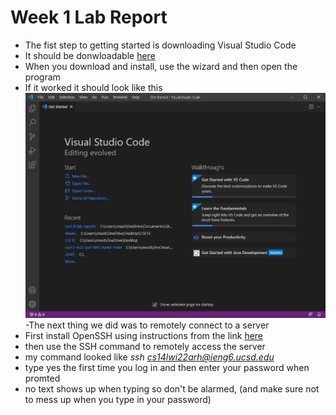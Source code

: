 **Week 1 Lab Report**
=====================
- The fist step to getting started is downloading Visual Studio Code
- It should be donwloadable [here](https://code.visualstudio.com/download)
- When you download and install, use the wizard and then open the program
- If it worked it should look like this ![image](vsCOde.png)
-The next thing we did was to remotely connect to a server 
- First install OpenSSH using instructions from the link [here](https://docs.microsoft.com/en-us/windows-server/administration/openssh/openssh_install_firstuse)
- then use the SSH command to remotely access the server
- my command looked like *ssh cs14lwi22arh@ieng6.ucsd.edu*
- type yes the first time you log in and then enter your password when promted
- no text shows up when typing so don't be alarmed, (and make sure not to mess up when you type in your password)